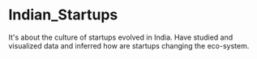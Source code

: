# Indian_Startups
It's about the culture of startups evolved in India. Have studied and visualized data and inferred how are startups changing the eco-system.
